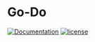 # Go-Do

[![Documentation](https://godoc.org/github.com/FryDay/go-do?status.svg)](https://godoc.org/github.com/FryDay/go-do) [![license](https://img.shields.io/github/license/FryDay/go-do.svg?maxAge=2592000)](https://github.com/FryDay/go-do/LICENSE)